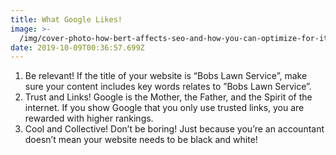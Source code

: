 ```yaml
---
title: What Google Likes!
image: >-
  /img/cover-photo-how-bert-affects-seo-and-how-you-can-optimize-for-it-1024x768.jpg
date: 2019-10-09T00:36:57.699Z
---
```

1. Be relevant! If the title of your website is “Bobs Lawn Service”, make sure your content includes key words relates to ”Bobs Lawn Service”.
2. Trust and Links! Google is the Mother, the Father, and the Spirit of the internet. If you show Google that you only use trusted links, you are rewarded with higher rankings.
3. Cool and Collective! Don’t be boring! Just because you’re an accountant doesn’t mean your website needs to be black and white!
